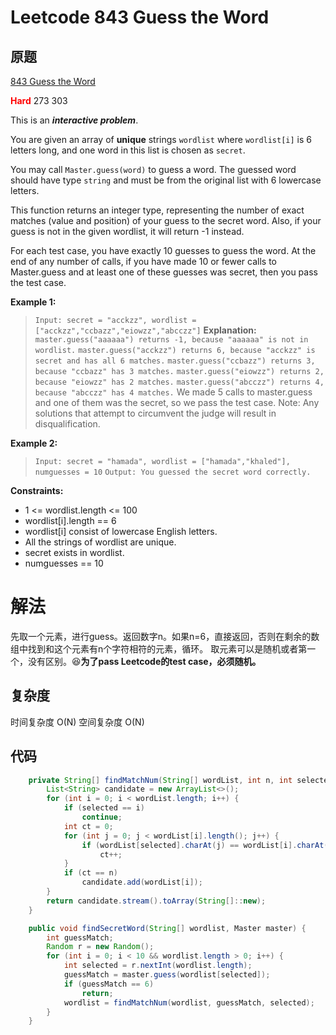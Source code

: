 # Leetcode 843 Guess the Word

## 原题

[843 Guess the Word](https://leetcode.com/problems/guess-the-word/)

**<span style="color:red">Hard</span>** 273 303 

This is an _**interactive problem**_.

You are given an array of **unique** strings `wordlist` where `wordlist[i]` is 6 letters long, and one word in this list is chosen as `secret`.

You may call `Master.guess(word)` to guess a word. The guessed word should have type `string` and must be from the original list with 6 lowercase letters.

This function returns an integer type, representing the number of exact matches (value and position) of your guess to the secret word. Also, if your guess is not in the given wordlist, it will return -1 instead.

For each test case, you have exactly 10 guesses to guess the word. At the end of any number of calls, if you have made 10 or fewer calls to Master.guess and at least one of these guesses was secret, then you pass the test case.

**Example 1:**

> `Input: secret = "acckzz", wordlist = ["acckzz","ccbazz","eiowzz","abcczz"]`
**Explanation:**
`master.guess("aaaaaa") returns -1, because "aaaaaa" is not in wordlist.`
`master.guess("acckzz") returns 6, because "acckzz" is secret and has all 6 matches.`
`master.guess("ccbazz") returns 3, because "ccbazz" has 3 matches.`
`master.guess("eiowzz") returns 2, because "eiowzz" has 2 matches.`
`master.guess("abcczz") returns 4, because "abcczz" has 4 matches.`
We made 5 calls to master.guess and one of them was the secret, so we pass the test case.
Note:  Any solutions that attempt to circumvent the judge will result in disqualification.

**Example 2:**

> `Input: secret = "hamada", wordlist = ["hamada","khaled"], numguesses = 10`
`Output: You guessed the secret word correctly.`

**Constraints:**

* 1 <= wordlist.length <= 100
* wordlist[i].length == 6
* wordlist[i] consist of lowercase English letters.
* All the strings of wordlist are unique.
* secret exists in wordlist.
* numguesses == 10

# 解法

先取一个元素，进行guess。返回数字n。如果n=6，直接返回，否则在剩余的数组中找到和这个元素有n个字符相符的元素，循环。
取元素可以是随机或者第一个，没有区别。:laughing:**为了pass Leetcode的test case，必须随机。**



## 复杂度
时间复杂度 O(N)
空间复杂度 O(N)


## 代码
```Java
    private String[] findMatchNum(String[] wordList, int n, int selected) {
        List<String> candidate = new ArrayList<>();
        for (int i = 0; i < wordList.length; i++) {
            if (selected == i)
                continue;
            int ct = 0;
            for (int j = 0; j < wordList[i].length(); j++) {
                if (wordList[selected].charAt(j) == wordList[i].charAt(j))
                    ct++;
            }
            if (ct == n)
                candidate.add(wordList[i]);
        }
        return candidate.stream().toArray(String[]::new);
    }

    public void findSecretWord(String[] wordlist, Master master) {
        int guessMatch;
        Random r = new Random();
        for (int i = 0; i < 10 && wordlist.length > 0; i++) {
            int selected = r.nextInt(wordlist.length);
            guessMatch = master.guess(wordlist[selected]);
            if (guessMatch == 6)
                return;
            wordlist = findMatchNum(wordlist, guessMatch, selected);
        }
    }

```
